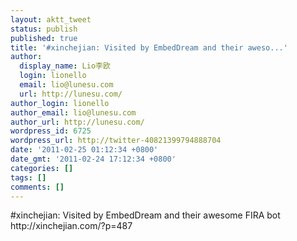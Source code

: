 ```yaml
---
layout: aktt_tweet
status: publish
published: true
title: '#xinchejian: Visited by EmbedDream and their aweso...'
author:
  display_name: Lio李欧
  login: lionello
  email: lio@lunesu.com
  url: http://lunesu.com/
author_login: lionello
author_email: lio@lunesu.com
author_url: http://lunesu.com/
wordpress_id: 6725
wordpress_url: http://twitter-40821399794888704
date: '2011-02-25 01:12:34 +0800'
date_gmt: '2011-02-24 17:12:34 +0800'
categories: []
tags: []
comments: []
---
```

<p>#xinchejian: Visited by EmbedDream and their awesome FIRA bot http://xinchejian.com/?p=487</p>
